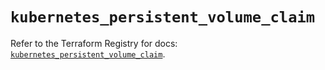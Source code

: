 # `kubernetes_persistent_volume_claim`

Refer to the Terraform Registry for docs: [`kubernetes_persistent_volume_claim`](https://registry.terraform.io/providers/hashicorp/kubernetes/2.26.0/docs/resources/persistent_volume_claim).
